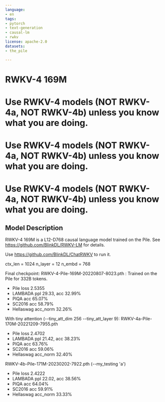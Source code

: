 ```yaml
---
language:
- en
tags:
- pytorch
- text-generation
- causal-lm
- rwkv
license: apache-2.0
datasets:
- the_pile

---
```


# RWKV-4 169M

# Use RWKV-4 models (NOT RWKV-4a, NOT RWKV-4b) unless you know what you are doing.
# Use RWKV-4 models (NOT RWKV-4a, NOT RWKV-4b) unless you know what you are doing.
# Use RWKV-4 models (NOT RWKV-4a, NOT RWKV-4b) unless you know what you are doing.

## Model Description

RWKV-4 169M is a L12-D768 causal language model trained on the Pile. See https://github.com/BlinkDL/RWKV-LM for details.

Use https://github.com/BlinkDL/ChatRWKV to run it.

ctx_len = 1024
n_layer = 12
n_embd = 768

Final checkpoint:
RWKV-4-Pile-169M-20220807-8023.pth : Trained on the Pile for 332B tokens.
* Pile loss 2.5355
* LAMBADA ppl 29.33, acc 32.99%
* PIQA acc 65.07%
* SC2016 acc 58.79%
* Hellaswag acc_norm 32.26%

With tiny attention (--tiny_att_dim 256 --tiny_att_layer 9):
RWKV-4a-Pile-170M-20221209-7955.pth
* Pile loss 2.4702
* LAMBADA ppl 21.42, acc 38.23%
* PIQA acc 63.76%
* SC2016 acc 59.06%
* Hellaswag acc_norm 32.40%

RWKV-4b-Pile-171M-20230202-7922.pth (--my_testing 'a')
* Pile loss 2.4222
* LAMBADA ppl 22.02, acc 38.56%
* PIQA acc 64.04%
* SC2016 acc 59.91%
* Hellaswag acc_norm 33.33%
